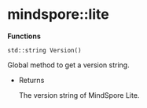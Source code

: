 # mindspore::lite

**Functions**
``` 
std::string Version()
``` 
Global method to get a version string.

- Returns

    The version string of MindSpore Lite.
